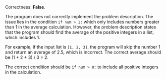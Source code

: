 Correctness: **False**.

The program does not correctly implement the problem description. The issue lies in the condition `if num > 1:` which only includes numbers greater than 1 in the average calculation. However, the problem description states that the program should find the average of the positive integers in a list, which includes 1. 

For example, if the input list is `[1, 2, 3]`, the program will skip the number 1 and return an average of 2.5, which is incorrect. The correct average should be (1 + 2 + 3) / 3 = 2. 

The correct condition should be `if num > 0:` to include all positive integers in the calculation.